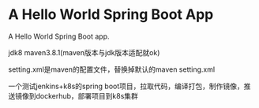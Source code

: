 # A Hello World Spring Boot App

A Hello World Spring Boot app.

jdk8   maven3.8.1(maven版本与jdk版本适配就ok)

setting.xml是maven的配置文件，替换掉默认的maven setting.xml

一个测试jenkins+k8s的spring boot项目，拉取代码，编译打包，制作镜像，推送镜像到dockerhub，部署项目到k8s集群
